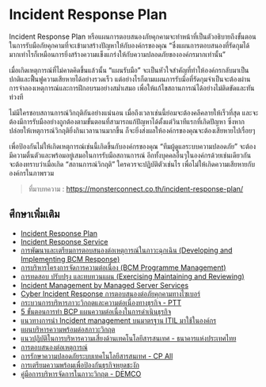 Incident Response Plan
===

Incident Response Plan หรือแผนการตอบสนองภัยคุกคามจะทำหน้าที่เป็นตัวอธิบายถึงขั้นตอนในการรับมือภัยคุกคามที่จะเข้ามาสร้างปัญหาให้กับองค์กรของคุณ “ซึ่งแผนการตอบสนองที่รัดกุมได้มากเท่าไรก็เหมือนการยิ่งสร้างความแข็งแกร่งให้กับความปลอดภัยขององค์กรมากเท่านั้น”

เมื่อเกิดเหตุการณ์ที่ไม่คาดคิดขึ้นแล้วนั้น “แผนรับมือ” จะเป็นหัวใจสำคัญที่ทำให้องค์กรกลับมาเป็นปกติและฟื้นฟูความเสียหายได้อย่างรวดเร็ว  แต่อย่างไรก็ตามแผนการรับมือที่รัดกุมจำเป็นจะต้องผ่านการจำลองเหตุการณ์และการฝึกอบรมอย่างสม่ำเสมอ เพื่อให้แก้ไขสถานการณ์ได้อย่างไม่ติดขัดและทันท่วงที 

ไม่มีใครชอบสถานการณ์วิกฤติกันอย่างแน่นอน เมื่อถึงเวลาเช่นนี้ย่อมจะต้องคลีคลายให้เร็วที่สุด และจะต้องมีการรับมืออย่างถูกต้องตามขั้นตอนที่สามารถแก้ปัญหาได้ตั้งแต่วินาทีแรกที่เกิดปัญหา ซึ่งหากปล่อยให้เหตุการณ์วิกฤติยิ่งกินเวลานานมากขึ้น ก็จะยิ่งส่งผลให้องค์กรของคุณจะต้องเสียหายไปเรื่อยๆ

เพื่อป้องกันไม่ให้เกิดเหตุการณ์เช่นนี้เกิดขึ้นกับองค์กรของคุณ “ทีมผู้ดูแลระบบความปลอดภัย” จะต้องมีความตื่นตัวและพร้อมอยู่เสมอในการรับมือสถานการณ์ อีกทั้งบุคคลอื่นๆในองค์กรด้วยเช่นเดียวกัน จะต้องทราบว่าเมื่อเกิด “สถานการณ์วิกฤติ” ใครควรจะปฏิบัติตัวเช่นไร เพื่อไม่ให้เกิดความเสียหายกับองค์กรในภาพรวม

> ที่มาบทความ : https://monsterconnect.co.th/incident-response-plan/

## ศึกษาเพิ่มเติม

- [Incident Response Plan](https://www.uih.co.th/th/products-services/security-services-th/incident-response-plan/)
- [Incident Response Service](https://www.sosecure.co.th/incident-response-service/)
- [การพัฒนาและเตรียมการตอบสนองต่อเหตุการณ์ในภาวะฉุกเฉิน (Developing and Implementing BCM Response)](https://www.bcpthaiguru.com/Article/Detail/130744/%E0%B8%81%E0%B8%B2%E0%B8%A3%E0%B8%9E%E0%B8%B1%E0%B8%92%E0%B8%99%E0%B8%B2%E0%B9%81%E0%B8%A5%E0%B8%B0%E0%B9%80%E0%B8%95%E0%B8%A3%E0%B8%B5%E0%B8%A2%E0%B8%A1%E0%B8%81%E0%B8%B2%E0%B8%A3%E0%B8%95%E0%B8%AD%E0%B8%9A%E0%B8%AA%E0%B8%99%E0%B8%AD%E0%B8%87%E0%B8%95%E0%B9%88%E0%B8%AD%E0%B9%80%E0%B8%AB%E0%B8%95%E0%B8%B8%E0%B8%81%E0%B8%B2%E0%B8%A3%E0%B8%93%E0%B9%8C%E0%B9%83%E0%B8%99%E0%B8%A0%E0%B8%B2%E0%B8%A7%E0%B8%B0%E0%B8%89%E0%B8%B8%E0%B8%81%E0%B9%80%E0%B8%89%E0%B8%B4%E0%B8%99-%28Developing-and-Implementing-BCM-Response%29)
- [การบริหารโครงการจัดการความต่อเนื่อง (BCM Programme Management)](https://www.bcpthaiguru.com/Article/Detail/130741/%E0%B8%81%E0%B8%B2%E0%B8%A3%E0%B8%9A%E0%B8%A3%E0%B8%B4%E0%B8%AB%E0%B8%B2%E0%B8%A3%E0%B9%82%E0%B8%84%E0%B8%A3%E0%B8%87%E0%B8%81%E0%B8%B2%E0%B8%A3%E0%B8%88%E0%B8%B1%E0%B8%94%E0%B8%81%E0%B8%B2%E0%B8%A3%E0%B8%84%E0%B8%A7%E0%B8%B2%E0%B8%A1%E0%B8%95%E0%B9%88%E0%B8%AD%E0%B9%80%E0%B8%99%E0%B8%B7%E0%B9%88%E0%B8%AD%E0%B8%87-%28BCM-Programme-Management%29)
- [การทดสอบ ปรับปรุง และทบทวนแผน (Exercising Maintaining and Reviewing)](https://www.bcpthaiguru.com/Article/Detail/130745/%E0%B8%81%E0%B8%B2%E0%B8%A3%E0%B8%97%E0%B8%94%E0%B8%AA%E0%B8%AD%E0%B8%9A-%E0%B8%9B%E0%B8%A3%E0%B8%B1%E0%B8%9A%E0%B8%9B%E0%B8%A3%E0%B8%B8%E0%B8%87-%E0%B9%81%E0%B8%A5%E0%B8%B0%E0%B8%97%E0%B8%9A%E0%B8%97%E0%B8%A7%E0%B8%99%E0%B9%81%E0%B8%9C%E0%B8%99-%28Exercising-Maintaining-and-Reviewing%29)
- [Incident Management by Managed Server Services](https://netway.co.th/kb/blog/cloud-managed-services/incident-management-by-managed-server-services)
- [Cyber Incident Response การตอบสนองต่อภัยคุกคามทางไซเบอร์](https://monsterconnect.co.th/cyber-incident-response/)
- [กระบวนการบริหารภาวะวิกฤตและความต่อเนื่องทางธุรกิจ - PTT](https://sustainability.pttgcgroup.com/th/economy/risk-and-crisis-management/business-continuity-management)
- [5 ขั้นตอนการทำ BCP แผนความต่อเนื่องในการดำเนินธุรกิจ](https://info.apexcircuit.com/?p=22372)
- [แนวทางการนํา Incident management บนมาตรฐาน ITIL มาใช้ในองค์กร](https://searchlib.utcc.ac.th/library/onlinethesis/206659.pdf)
- [แผนบริหารความพร้อมต่อสภาวะวิกฤต](https://sccl.stou.ac.th/wp-content/uploads/2023/08/emergency-plan.pdf)
- [แนวปฏิบัติในการบริหารความเสี่ยงด้านเทคโนโลยีสารสนเทศ - ธนาคารแห่งประเทศไทย](https://www.bot.or.th/content/dam/bot/documents/th/our-services/Member-corner/manual-of-supervision/IT-RM_Implementation_Guideline.pdf)
- [การตอบสนองต่อเหตุการณ์](https://www.sangfor.com/th/cybersecurity/services/incident-response)
- [การรักษาความปลอดภัยระบบเทคโนโลยีสารสนเทศ - CP All](https://www.cpall.co.th/sustain/economic-dimension/information-security-cybersecurity-system-availability)
- [การเตรียมความพร้อมเพื่อป้องกันธุรกิจหยุดชะงัก](https://www.cioworldbusiness.com/preparing-bcm-prevent-interruptions/)
- [คู่มือการบริหารจัดการในภาวะวิกฤต - DEMCO](https://www.demco.co.th/storage/downloads/corporate-policies/20210113-demco-crisis-management-manual-th.pdf)

<!--stackedit_data:
eyJoaXN0b3J5IjpbLTY1MDE5NDI5MSwtOTU1MjAxOTc4XX0=
-->